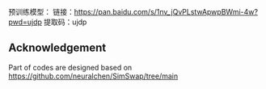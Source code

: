 预训练模型：
链接：https://pan.baidu.com/s/1nv_jQvPLstwApwpBWmi-4w?pwd=ujdp 
提取码：ujdp

## Acknowledgement
Part of codes are  designed based on https://github.com/neuralchen/SimSwap/tree/main
